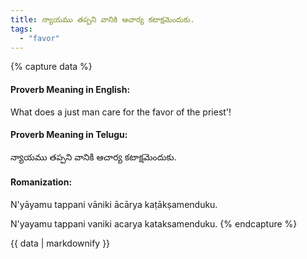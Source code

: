 ```yaml
---
title: న్యాయము తప్పని వానికి ఆచార్య కటాక్షమెందుకు.
tags:
  - "favor"
---
```


{% capture data %}
#### Proverb Meaning in English:
What does a just man care for the favor of the priest'!

#### Proverb Meaning in Telugu:
న్యాయము తప్పని వానికి ఆచార్య కటాక్షమెందుకు.

#### Romanization:
N'yāyamu tappani vāniki ācārya kaṭākṣamenduku.

N'yayamu tappani vaniki acarya kataksamenduku.
{% endcapture %}

{{ data | markdownify }}

